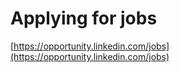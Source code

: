 # Applying for jobs

[https://opportunity.linkedin.com/jobs](https://opportunity.linkedin.com/jobs)

